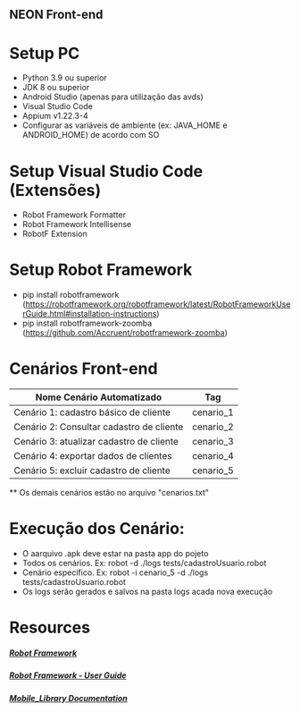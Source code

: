 ## NEON Front-end


# Setup PC
- Python 3.9 ou superior
- JDK 8 ou superior
- Android Studio (apenas para utilização das avds)
- Visual Studio Code
- Appium v1.22.3-4
- Configurar as variáveis de ambiente (ex: JAVA_HOME e ANDROID_HOME) de acordo com SO


# Setup Visual Studio Code (Extensões)
- Robot Framework Formatter
- Robot Framework Intellisense
- RobotF Extension


# Setup Robot Framework
- pip install robotframework (https://robotframework.org/robotframework/latest/RobotFrameworkUserGuide.html#installation-instructions)
- pip install robotframework-zoomba (https://github.com/Accruent/robotframework-zoomba)


# Cenários Front-end
Nome Cenário Automatizado               |   Tag
----------------------------------------| ---------
Cenário 1: cadastro básico de cliente   | cenario_1
Cenário 2: Consultar cadastro de cliente| cenario_2
Cenário 3: atualizar cadastro de cliente| cenario_3
Cenário 4: exportar dados de clientes   | cenario_4
Cenário 5: excluir cadastro de cliente  | cenario_5

** Os demais cenários estão no arquivo "cenarios.txt"

# Execução dos Cenário:
- O aarquivo .apk deve estar na pasta app do pojeto
- Todos os cenários. Ex: robot -d ./logs tests/cadastroUsuario.robot   
- Cenário específico. Ex: robot -i cenario_5 -d ./logs tests/cadastroUsuario.robot
- Os logs serão gerados e salvos na pasta logs acada nova execução


# Resources
##### [Robot Framework](https://robotframework.org/)
##### [Robot Framework - User Guide](https://robotframework.org/robotframework/latest/RobotFrameworkUserGuide.html#getting-started)
##### [Mobile_Library Documentation](https://accruent.github.io/robotframework-zoomba/MobileLibraryDocumentation.html#library-documentation-top)
